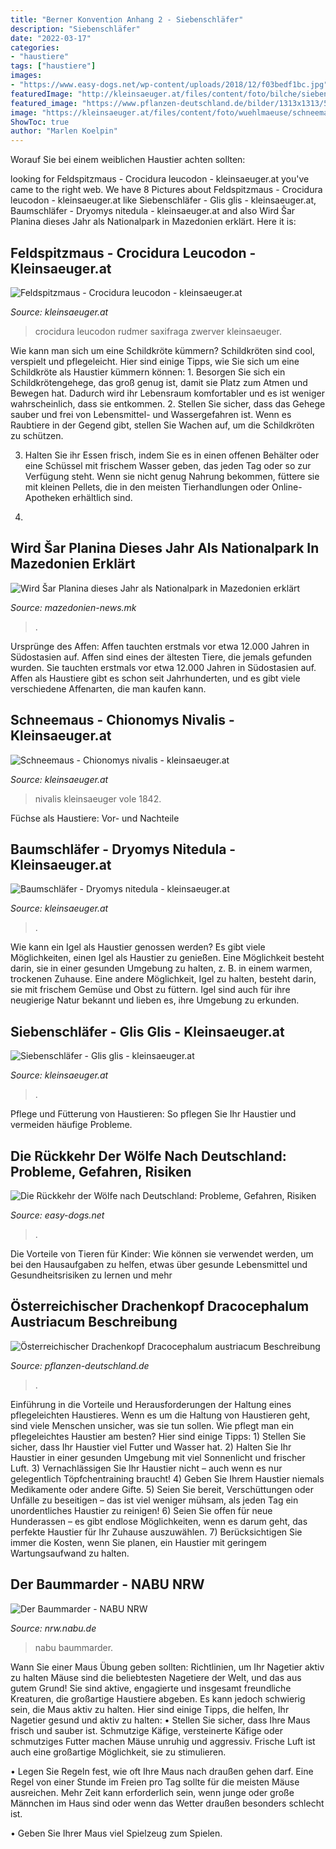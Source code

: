 ```yaml
---
title: "Berner Konvention Anhang 2 - Siebenschläfer"
description: "Siebenschläfer"
date: "2022-03-17"
categories:
- "haustiere"
tags: ["haustiere"]
images:
- "https://www.easy-dogs.net/wp-content/uploads/2018/12/f03bedf1bc.jpg"
featuredImage: "http://kleinsaeuger.at/files/content/foto/bilche/siebenschlaefer_glis-glis_16.jpg"
featured_image: "https://www.pflanzen-deutschland.de/bilder/1313x1313/5709_foto_Pfl_wikipedia_user_file_upload_bot_magnus_manske_dracocephalum_austriacum.jpg"
image: "https://kleinsaeuger.at/files/content/foto/wuehlmaeuse/schneemaus_chionomys-nivalis_3.jpg"
ShowToc: true
author: "Marlen Koelpin"
---
```



Worauf Sie bei einem weiblichen Haustier achten sollten:

	

		
looking for Feldspitzmaus - Crocidura leucodon - kleinsaeuger.at you've came to the right web. We have 8 Pictures about Feldspitzmaus - Crocidura leucodon - kleinsaeuger.at like Siebenschläfer - Glis glis - kleinsaeuger.at, Baumschläfer - Dryomys nitedula - kleinsaeuger.at and also Wird Šar Planina dieses Jahr als Nationalpark in Mazedonien erklärt. Here it is:
		
    
## Feldspitzmaus - Crocidura Leucodon - Kleinsaeuger.at

<img loading=lazy src="http://kleinsaeuger.at/files/content/foto/spitzmaeuse/feldspitzmaus_crocidura-leucodon_3.jpg" onerror="this.onerror=null;this.src='https://tse3.mm.bing.net/th?id=OIP.oc_auGovI4IXrK-mAhTBXgHaFj&amp;pid=15.1';" alt="Feldspitzmaus - Crocidura leucodon - kleinsaeuger.at">

_Source: kleinsaeuger.at_

>crocidura leucodon rudmer saxifraga zwerver kleinsaeuger. 

	

Wie kann man sich um eine Schildkröte kümmern?
Schildkröten sind cool, verspielt und pflegeleicht. Hier sind einige Tipps, wie Sie sich um eine Schildkröte als Haustier kümmern können: 1. Besorgen Sie sich ein Schildkrötengehege, das groß genug ist, damit sie Platz zum Atmen und Bewegen hat. Dadurch wird ihr Lebensraum komfortabler und es ist weniger wahrscheinlich, dass sie entkommen.
2. Stellen Sie sicher, dass das Gehege sauber und frei von Lebensmittel- und Wassergefahren ist. Wenn es Raubtiere in der Gegend gibt, stellen Sie Wachen auf, um die Schildkröten zu schützen.

3. Halten Sie ihr Essen frisch, indem Sie es in einen offenen Behälter oder eine Schüssel mit frischem Wasser geben, das jeden Tag oder so zur Verfügung steht. Wenn sie nicht genug Nahrung bekommen, füttere sie mit kleinen Pellets, die in den meisten Tierhandlungen oder Online-Apotheken erhältlich sind.

4.

    
## Wird Šar Planina Dieses Jahr Als Nationalpark In Mazedonien Erklärt

<img loading=lazy src="https://mazedonien-news.mk/wp-content/uploads/2020/04/shar_gebirge_mazedonien_2-768x408.jpg" onerror="this.onerror=null;this.src='https://tse1.mm.bing.net/th?id=OIP.Ed1RMU1Ymasr_BFmgOHsDwHaD7&amp;pid=15.1';" alt="Wird Šar Planina dieses Jahr als Nationalpark in Mazedonien erklärt">

_Source: mazedonien-news.mk_

>. 

	

Ursprünge des Affen: Affen tauchten erstmals vor etwa 12.000 Jahren in Südostasien auf.
Affen sind eines der ältesten Tiere, die jemals gefunden wurden. Sie tauchten erstmals vor etwa 12.000 Jahren in Südostasien auf. Affen als Haustiere gibt es schon seit Jahrhunderten, und es gibt viele verschiedene Affenarten, die man kaufen kann.

    
## Schneemaus - Chionomys Nivalis - Kleinsaeuger.at

<img loading=lazy src="https://kleinsaeuger.at/files/content/foto/wuehlmaeuse/schneemaus_chionomys-nivalis_3.jpg" onerror="this.onerror=null;this.src='https://tse2.mm.bing.net/th?id=OIP.XvSMIfGXjvteYhKTxGKgRwHaFj&amp;pid=15.1';" alt="Schneemaus - Chionomys nivalis - kleinsaeuger.at">

_Source: kleinsaeuger.at_

>nivalis kleinsaeuger vole 1842. 

	

Füchse als Haustiere: Vor- und Nachteile

    
## Baumschläfer - Dryomys Nitedula - Kleinsaeuger.at

<img loading=lazy src="http://kleinsaeuger.at/files/content/foto/bilche/baumschlaefer_dryomys-nitedula_2.jpg" onerror="this.onerror=null;this.src='https://tse2.mm.bing.net/th?id=OIP.Ukm-hnoV_WmBnKC8h3wVVAHaFj&amp;pid=15.1';" alt="Baumschläfer - Dryomys nitedula - kleinsaeuger.at">

_Source: kleinsaeuger.at_

>. 

	

Wie kann ein Igel als Haustier genossen werden?
Es gibt viele Möglichkeiten, einen Igel als Haustier zu genießen. Eine Möglichkeit besteht darin, sie in einer gesunden Umgebung zu halten, z. B. in einem warmen, trockenen Zuhause. Eine andere Möglichkeit, Igel zu halten, besteht darin, sie mit frischem Gemüse und Obst zu füttern. Igel sind auch für ihre neugierige Natur bekannt und lieben es, ihre Umgebung zu erkunden.

    
## Siebenschläfer - Glis Glis - Kleinsaeuger.at

<img loading=lazy src="http://kleinsaeuger.at/files/content/foto/bilche/siebenschlaefer_glis-glis_16.jpg" onerror="this.onerror=null;this.src='https://tse1.mm.bing.net/th?id=OIP.SbsqZoYtckB6FOd25AfVTwHaFj&amp;pid=15.1';" alt="Siebenschläfer - Glis glis - kleinsaeuger.at">

_Source: kleinsaeuger.at_

>. 

	

Pflege und Fütterung von Haustieren: So pflegen Sie Ihr Haustier und vermeiden häufige Probleme.

    
## Die Rückkehr Der Wölfe Nach Deutschland: Probleme, Gefahren, Risiken

<img loading=lazy src="https://www.easy-dogs.net/wp-content/uploads/2018/12/f03bedf1bc.jpg" onerror="this.onerror=null;this.src='https://tse4.mm.bing.net/th?id=OIP.a2o9pgX3cnRIBFxAjIBMZwHaEL&amp;pid=15.1';" alt="Die Rückkehr der Wölfe nach Deutschland: Probleme, Gefahren, Risiken">

_Source: easy-dogs.net_

>. 

	

Die Vorteile von Tieren für Kinder: Wie können sie verwendet werden, um bei den Hausaufgaben zu helfen, etwas über gesunde Lebensmittel und Gesundheitsrisiken zu lernen und mehr

    
## Österreichischer Drachenkopf Dracocephalum Austriacum Beschreibung

<img loading=lazy src="https://www.pflanzen-deutschland.de/bilder/1313x1313/5709_foto_Pfl_wikipedia_user_file_upload_bot_magnus_manske_dracocephalum_austriacum.jpg" onerror="this.onerror=null;this.src='https://tse2.mm.bing.net/th?id=OIP.5lEsGwTJUxNo0MLMOtFdyQHaLF&amp;pid=15.1';" alt="Österreichischer Drachenkopf Dracocephalum austriacum Beschreibung">

_Source: pflanzen-deutschland.de_

>. 

	

Einführung in die Vorteile und Herausforderungen der Haltung eines pflegeleichten Haustieres.
Wenn es um die Haltung von Haustieren geht, sind viele Menschen unsicher, was sie tun sollen. Wie pflegt man ein pflegeleichtes Haustier am besten? Hier sind einige Tipps: 1) Stellen Sie sicher, dass Ihr Haustier viel Futter und Wasser hat. 2) Halten Sie Ihr Haustier in einer gesunden Umgebung mit viel Sonnenlicht und frischer Luft. 3) Vernachlässigen Sie Ihr Haustier nicht – auch wenn es nur gelegentlich Töpfchentraining braucht! 4) Geben Sie Ihrem Haustier niemals Medikamente oder andere Gifte. 5) Seien Sie bereit, Verschüttungen oder Unfälle zu beseitigen – das ist viel weniger mühsam, als jeden Tag ein unordentliches Haustier zu reinigen! 6) Seien Sie offen für neue Hunderassen – es gibt endlose Möglichkeiten, wenn es darum geht, das perfekte Haustier für Ihr Zuhause auszuwählen. 7) Berücksichtigen Sie immer die Kosten, wenn Sie planen, ein Haustier mit geringem Wartungsaufwand zu halten.

    
## Der Baummarder - NABU NRW

<img loading=lazy src="https://nrw.nabu.de/imperia/md/nabu/images/regional/nrw/arten/tiere/saeugetiere/beutegreifer/150225-baumarder-m-trinzen-766.jpeg" onerror="this.onerror=null;this.src='https://tse4.mm.bing.net/th?id=OIP.0PqH6YPpN6QNDakpQMiA2QHaDt&amp;pid=15.1';" alt="Der Baummarder - NABU NRW">

_Source: nrw.nabu.de_

>nabu baummarder. 

	

Wann Sie einer Maus Übung geben sollten: Richtlinien, um Ihr Nagetier aktiv zu halten
Mäuse sind die beliebtesten Nagetiere der Welt, und das aus gutem Grund! Sie sind aktive, engagierte und insgesamt freundliche Kreaturen, die großartige Haustiere abgeben. Es kann jedoch schwierig sein, die Maus aktiv zu halten. Hier sind einige Tipps, die helfen, Ihr Nagetier gesund und aktiv zu halten:
• Stellen Sie sicher, dass Ihre Maus frisch und sauber ist. Schmutzige Käfige, versteinerte Käfige oder schmutziges Futter machen Mäuse unruhig und aggressiv. Frische Luft ist auch eine großartige Möglichkeit, sie zu stimulieren.

• Legen Sie Regeln fest, wie oft Ihre Maus nach draußen gehen darf. Eine Regel von einer Stunde im Freien pro Tag sollte für die meisten Mäuse ausreichen. Mehr Zeit kann erforderlich sein, wenn junge oder große Männchen im Haus sind oder wenn das Wetter draußen besonders schlecht ist.

• Geben Sie Ihrer Maus viel Spielzeug zum Spielen.

